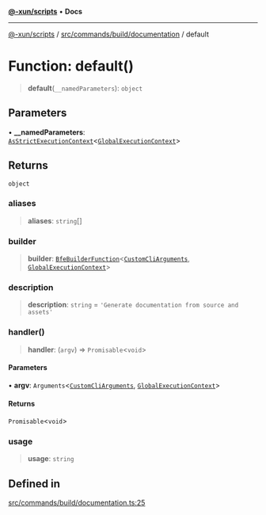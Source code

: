 [**@-xun/scripts**](../../../../../README.md) • **Docs**

***

[@-xun/scripts](../../../../../README.md) / [src/commands/build/documentation](../README.md) / default

# Function: default()

> **default**(`__namedParameters`): `object`

## Parameters

• **\_\_namedParameters**: [`AsStrictExecutionContext`](../../../../../lib/@black-flag/extensions/type-aliases/AsStrictExecutionContext.md)\<[`GlobalExecutionContext`](../../../../configure/type-aliases/GlobalExecutionContext.md)\>

## Returns

`object`

### aliases

> **aliases**: `string`[]

### builder

> **builder**: [`BfeBuilderFunction`](../../../../../lib/@black-flag/extensions/type-aliases/BfeBuilderFunction.md)\<[`CustomCliArguments`](../type-aliases/CustomCliArguments.md), [`GlobalExecutionContext`](../../../../configure/type-aliases/GlobalExecutionContext.md)\>

### description

> **description**: `string` = `'Generate documentation from source and assets'`

### handler()

> **handler**: (`argv`) => `Promisable`\<`void`\>

#### Parameters

• **argv**: `Arguments`\<[`CustomCliArguments`](../type-aliases/CustomCliArguments.md), [`GlobalExecutionContext`](../../../../configure/type-aliases/GlobalExecutionContext.md)\>

#### Returns

`Promisable`\<`void`\>

### usage

> **usage**: `string`

## Defined in

[src/commands/build/documentation.ts:25](https://github.com/Xunnamius/xscripts/blob/ce701f3d57da9f82ee0036320bc62d5c51233011/src/commands/build/documentation.ts#L25)
